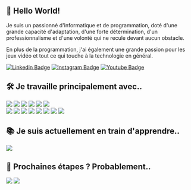 ## 👋 Hello World!
Je suis un passionné d'informatique et de programmation, doté d'une grande capacité d'adaptation, d'une forte détermination, d'un professionnalisme et d'une volonté qui ne recule devant aucun obstacle.

En plus de la programmation, j'ai également une grande passion pour les jeux vidéo et tout ce qui touche à la technologie en général.

[![Linkedin Badge](https://img.shields.io/badge/-Kilian_LE_DU_-blue?style=flat-square&logo=Linkedin&logoColor=white&link=https://www.linkedin.com/in/ledu-kilian/)](https://www.linkedin.com/in/ledu-kilian/)
[![Instagram Badge](https://img.shields.io/badge/-ledukilian-purple?style=flat-square&logo=instagram&logoColor=white&link=https://www.instagram.com/ledukilian/)](https://www.instagram.com/ledukilian/)
[![Youtube Badge](https://img.shields.io/badge/-www.ledukilian.fr-darkred?style=flat-square&logo=code&logoColor=white&link=https://www.ledukilian.fr)](https://www.ledukilian.fr)



##  🛠️ Je travaille principalement avec..
![](https://img.shields.io/badge/HTML-informational?style=flat&logo=html5&logoColor=ColorName&color=black)
![](https://img.shields.io/badge/CSS-informational?style=flat&logo=css3&logoColor=ColorName&color=black)
![](https://img.shields.io/badge/JavaScript-informational?style=flat&logo=JavaScript&logoColor=ColorName&color=black)
![](https://img.shields.io/badge/JQuery-informational?style=flat&logo=jquery&logoColor=ColorName&color=black)
![](https://img.shields.io/badge/Bootstrap-informational?style=flat&logo=bootstrap&logoColor=ColorName&color=black)
![](https://img.shields.io/badge/Wordpress-informational?style=flat&logo=wordpress&logoColor=ColorName&color=black)
<br>
![](https://img.shields.io/badge/Symfony-informational?style=flat&logo=symfony&logoColor=ColorName&color=black)
![](https://img.shields.io/badge/PHP-informational?style=flat&logo=php&logoColor=ColorName&color=black)
![](https://img.shields.io/badge/MySQL-informational?style=flat&logo=mysql&logoColor=ColorName&color=black)
![](https://img.shields.io/badge/PostgreSQL-informational?style=flat&logo=postgresql&logoColor=ColorName&color=black)
![](https://img.shields.io/badge/Git-informational?style=flat&logo=git&logoColor=ColorName&color=black)
![](https://img.shields.io/badge/GitLab-informational?style=flat&logo=gitlab&logoColor=ColorName&color=black)
![](https://img.shields.io/badge/GitHub-informational?style=flat&logo=github&logoColor=ColorName&color=black)
![](https://img.shields.io/badge/Postman-informational?style=flat&logo=Postman&logoColor=ColorName&color=black)


##  📚 Je suis actuellement en train d'apprendre..
![](https://img.shields.io/badge/React-informational?style=flat&logo=react&logoColor=ColorName&color=black)

##  🎯 Prochaines étapes ? Probablement..
![](https://img.shields.io/badge/Node.js-informational?style=flat&logo=Node.js&logoColor=ColorName&color=black)
![](https://img.shields.io/badge/TypeScript-informational?style=flat&logo=TypeScript&logoColor=ColorName&color=black)
